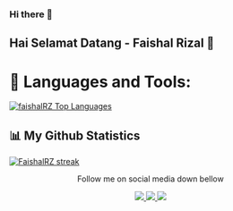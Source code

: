 ### Hi there 👋

<!--
**faishal2727/faishal2727** is a ✨ _special_ ✨ repository because its `README.md` (this file) appears on your GitHub profile.

![Error](https://raw.githubusercontent.com/faishal2727/faishal2727/master/lottie.gif)


Here are some ideas to get you started:

- 🔭 I’m currently working on ...
- 🌱 I’m currently learning ...
- 👯 I’m looking to collaborate on ...
- 🤔 I’m looking for help with ...
- 💬 Ask me about ...
- 📫 How to reach me: ...
- 😄 Pronouns: ...
- ⚡ Fun fact: ...
-->

## Hai Selamat Datang - Faishal Rizal 👋

# 🚀 Languages and Tools:

<a href="https://github.com/faishal2727">
<img alt="faishalRZ Top Languages" src="https://github-readme-stats.vercel.app/api/top-langs/?username=faishal2727&langs_count=8&count_private=true&layout=compact&theme=react&hide_border=true&bg_color=0D1117" />
</a>

## 📊 My Github Statistics

<a href="https://github.com/faishal2727">
<img alt="FaishalRZ streak" src="https://github-readme-streak-stats.herokuapp.com/?user=faishal2727&show_icons=true&count_private=true&theme=react&hide_border=true&bg_color=0D1117"/>
</a>

<p align='center'>
 Follow me on social media down bellow
</p>

<p align='center'>
 
  <a href="https://instagram.com/faishal2727">
    <img src="https://img.shields.io/badge/instagram-%23E4405F.svg?&style=for-the-badge&logo=instagram&logoColor=white" />        
  </a>
 <a href="https://github.com/faishal2727">
   <img src="https://img.shields.io/badge/GitHub-100000?style=for-the-badge&logo=github&logoColor=white"/>
 </a>
 <a href="https://twitter.com/@helloGaess_">
   <img src="https://img.shields.io/badge/Twitter-1DA1F2?style=for-the-badge&logo=twitter&logoColor=white"/>
 </a>
  





